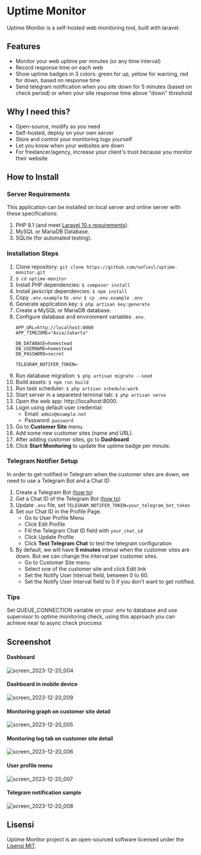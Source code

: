 # Uptime Monitor

Uptime Monitor is a self-hosted web monitoring tool, built with laravel.

## Features

- Monitor your web uptime per minutes (or any time interval)
- Record response time on each web
- Show uptime badges in 3 colors: green for up, yellow for warning, red for down, based on response time
- Send telegram notification when you site down for 5 minutes (based on check period) or when your site response time above "down" threshold

## Why I need this?

- Open-source, modify as you need
- Self-hosted, deploy on your own server
- Store and control your monitoring logs yourself
- Let you know when your websites are down
- For freelancer/agency, increase your client's trust because you monitor their website

## How to Install

### Server Requirements

This application can be installed on local server and online server with these specifications:

1. PHP 8.1 (and meet [Laravel 10.x requirements](https://laravel.com/docs/10.x/deployment#server-requirements)).
2. MySQL or MariaDB Database.
3. SQLite (for automated testing).

### Installation Steps

1. Clone repository: `git clone https://github.com/nafiesl/uptime-monitor.git`
1. `$ cd uptime-monitor`
1. Install PHP dependencies: `$ composer install`
1. Install javscript dependencies: `$ npm install`
1. Copy `.env.example` to `.env`: `$ cp .env.example .env`
1. Generate application key: `$ php artisan key:generate`
1. Create a MySQL or MariaDB database.
1. Configure database and environment variables `.env`.
    ```
    APP_URL=http://localhost:8000
    APP_TIMEZOME="Asia/Jakarta"

    DB_DATABASE=homestead
    DB_USERNAME=homestead
    DB_PASSWORD=secret

    TELEGRAM_NOTIFER_TOKEN=
    ```
1. Run database migration: `$ php artisan migrate --seed`
1. Build assets: `$ npm run build`
1. Run task scheduler: `$ php artisan schedule:work`
1. Start server in a separeted terminal tab: `$ php artisan serve`
1. Open the web app: http://localhost:8000.
1. Login using default user credential:
    - Email: `admin@example.net`
    - Password: `password`
1. Go to **Customer Site** menu.
1. Add some new customer sites (name and URL).
1. After adding customer sites, go to **Dashboard**
1. Click **Start Monitoring** to update the uptime badge per minute.

### Telegram Notifier Setup

In order to get notified in Telegram when the customer sites are down, we need to use a Telegram Bot and a Chat ID

1. Create a Telegram Bot ([how to](https://gist.github.com/nafiesl/4ad622f344cd1dc3bb1ecbe468ff9f8a#create-a-telegram-bot-and-get-a-bot-token))
1. Get a Chat ID of the Telegram Bot ([how to](https://gist.github.com/nafiesl/4ad622f344cd1dc3bb1ecbe468ff9f8a#get-chat-id-for-a-private-chat))
1. Update `.env` file, set `TELEGRAM_NOTIFER_TOKEN=your_telegram_bot_token`
1. Set our Chat ID in the Profile Page.
    - Go to User Profile Menu
    - Click Edit Profile
    - Fill the Telegram Chat ID field with `your_chat_id`
    - Click Update Profile
    - Click **Test Telegram Chat** to test the telegram configuration
1. By default, we will have **5 minutes** inteval when the customer sites are down. But we can change the interval per customer sites.
    - Go to Customer Site menu
    - Select one of the customer site and click Edit link
    - Set the Notify User Interval field, between 0 to 60.
    - Set the Notify User Interval field to 0 if you don't want to get notified.

### Tips
Set QUEUE_CONNECTION variable on your .env to database and use supervisor to optime monitoring check, using this approach you can achieve near to async check proccess

## Screenshot

#### Dashboard
![screen_2023-12-20_004](https://github.com/nafiesl/uptime-monitor/assets/8721551/7b115df3-f2c0-467e-ba1e-b488c0452bc1)
#### Dashboard in mobile device
![screen_2023-12-20_009](https://github.com/nafiesl/uptime-monitor/assets/8721551/11173d6f-437d-49b0-a509-2ddeb7e69b7e)
#### Monitoring graph on customer site detail
![screen_2023-12-20_005](https://github.com/nafiesl/uptime-monitor/assets/8721551/4f412aaf-8848-484b-8ad8-a625898ea187)
#### Monitoring log tab on customer site detail
![screen_2023-12-20_006](https://github.com/nafiesl/uptime-monitor/assets/8721551/2cbbda3c-a13c-4818-8ab7-25ca0ad04b53)
#### User profile menu
![screen_2023-12-20_007](https://github.com/nafiesl/uptime-monitor/assets/8721551/6f352dc4-bfbe-4b1a-8d0e-ee5df4e97ca1)
#### Telegram notification sample
![screen_2023-12-20_008](https://github.com/nafiesl/uptime-monitor/assets/8721551/15ebca99-d920-4764-a567-06e2e1b748df)

## Lisensi

Uptime Monitor project is an open-sourced software licensed under the [Lisensi MIT](LICENSE).
